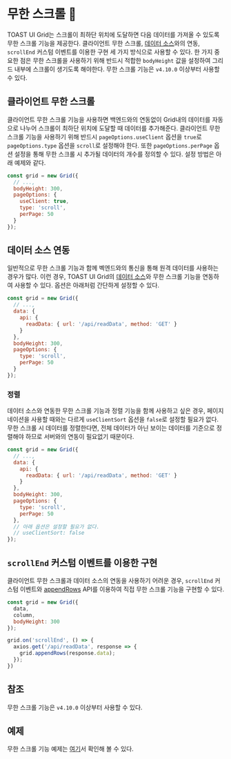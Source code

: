 # 무한 스크롤 📜

TOAST UI Grid는 스크롤이 최하단 위치에 도달하면 다음 데이터를 가져올 수 있도록 무한 스크롤 기능을 제공한다. 클라이언트 무한 스크롤, [데이터 소스](https://github.com/nhn/tui.grid/blob/master/packages/toast-ui.grid/docs/ko/data-source.md)와의 연동, `scrollEnd` 커스텀 이벤트를 이용한 구현 세 가지 방식으로 사용할 수 있다. 한 가지 중요한 점은 무한 스크롤을 사용하기 위해 반드시 적합한 `bodyHeight` 값을 설정하여 그리드 내부에 스크롤이 생기도록 해야한다. 무한 스크롤 기능은 `v4.10.0` 이상부터 사용할 수 있다.

## 클라이언트 무한 스크롤

클라이언트 무한 스크롤 기능을 사용하면 백엔드와의 연동없이 Grid내의 데이터를 자동으로 나누어 스크롤이 최하단 위치에 도달할 때 데이터를 추가해준다. 클라이언트 무한 스크롤 기능을 사용하기 위해 반드시 `pageOptions.useClient` 옵션을 `true`로 `pageOptions.type` 옵션을 `scroll`로 설정해야 한다. 또한 `pageOptions.perPage` 옵션 설정을 통해 무한 스크롤 시 추가될 데이터의 개수를 정의할 수 있다. 설정 방법은 아래 예제와 같다.

```js
const grid = new Grid({
  // ...,
  bodyHeight: 300,
  pageOptions: {
    useClient: true,
    type: 'scroll',
    perPage: 50
  }
});
```

## 데이터 소스 연동

일반적으로 무한 스크롤 기능과 함께 벡엔드와의 통신을 통해 원격 데이터를 사용하는 경우가 많다. 이런 경우, TOAST UI Grid의 [데이터 소스](https://github.com/nhn/tui.grid/blob/master/packages/toast-ui.grid/docs/ko/data-source.md)와 무한 스크롤 기능을 연동하여 사용할 수 있다. 옵션은 아래처럼 간단하게 설정할 수 있다.

```js
const grid = new Grid({
  // ...,
  data: {
    api: {
      readData: { url: '/api/readData', method: 'GET' }
    }
  },
  bodyHeight: 300,
  pageOptions: {
    type: 'scroll', 
    perPage: 50 
  }
});
```

### 정렬
데이터 소스와 연동한 무한 스크롤 기능과 정렬 기능을 함께 사용하고 싶은 경우, 페이지네이션을 사용할 때와는 다르게 `useClientSort` 옵션을 `false`로 설정할 필요가 없다. 무한 스크롤 시 데이터를 정렬한다면, 전체 데이터가 아닌 보이는 데이터를 기준으로 정렬해야 하므로 서버와의 연동이 필요없기 때문이다.

```js
const grid = new Grid({
  // ...,
  data: {
    api: {
      readData: { url: '/api/readData', method: 'GET' }
    }
  },
  bodyHeight: 300,
  pageOptions: {
    type: 'scroll', 
    perPage: 50 
  },
  // 아래 옵션은 설정할 필요가 없다.
  // useClientSort: false
});
```

## `scrollEnd` 커스텀 이벤트를 이용한 구현

클라이언트 무한 스크롤과 데이터 소스의 연동을 사용하기 어려운 경우, `scrollEnd` 커스텀 이벤트와 [appendRows](https://nhn.github.io/tui.grid/latest/Grid#appendRows) API를 이용하여 직접 무한 스크롤 기능을 구현할 수 있다.

```js
const grid = new Grid({ 
  data, 
  column,
  bodyHeight: 300
});

grid.on('scrollEnd', () => {
  axios.get('/api/readData', response => {
    grid.appendRows(response.data);
  });
})
```

## 참조
무한 스크롤 기능은 `v4.10.0` 이상부터 사용할 수 있다.

## 예제

무한 스크롤 기능 예제는 [여기](http://nhn.github.io/tui.grid/latest/tutorial-eexample26-infinite-scroll)서 확인해 볼 수 있다.
